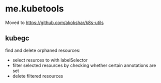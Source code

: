 # me.kubetools

Moved to https://github.com/akokshar/k8s-utils

## kubegc

find and delete orphaned resources:  
- select resurces to with labelSelector  
- filter selected resources by checking whether certain annotations are set  
- delete filtered resources  

